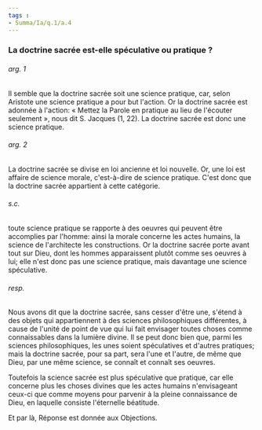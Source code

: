 ```yaml
---
tags : 
- Summa/Ia/q.1/a.4
---
```


### La doctrine sacrée est-elle spéculative ou pratique ?

###### arg. 1
Il semble que la doctrine sacrée soit une science pratique, car, selon Aristote une science pratique a pour but l'action. Or la doctrine sacrée est adonnée à l'action: « Mettez la Parole en pratique au lieu de l'écouter seulement », nous dit S. Jacques (1, 22). La doctrine sacrée est donc une science pratique. 

###### arg. 2
La doctrine sacrée se divise en loi ancienne et loi nouvelle. Or, une loi est affaire de science morale, c'est-à-dire de science pratique. C'est donc que la doctrine sacrée appartient à cette catégorie. 

###### s.c.
toute science pratique se rapporte à des oeuvres qui peuvent être accomplies par l'homme: ainsi la morale concerne les actes humains, la science de l'architecte les constructions. Or la doctrine sacrée porte avant tout sur Dieu, dont les hommes apparaissent plutôt comme ses oeuvres à lui; elle n'est donc pas une science pratique, mais davantage une science spéculative. 

###### resp.
Nous avons dit que la doctrine sacrée, sans cesser d'être une, s'étend à des objets qui appartiennent à des sciences philosophiques différentes, à cause de l'unité de point de vue qui lui fait envisager toutes choses comme connaissables dans la lumière divine. Il se peut donc bien que, parmi les sciences philosophiques, les unes soient spéculatives et d'autres pratiques; mais la doctrine sacrée, pour sa part, sera l'une et l'autre, de même que Dieu, par une même science, se connaît et connaît ses oeuvres. 

Toutefois la science sacrée est plus spéculative que pratique, car elle concerne plus les choses divines que les actes humains n'envisageant ceux-ci que comme moyens pour parvenir à la pleine connaissance de Dieu, en laquelle consiste l'éternelle béatitude. 

Et par là, Réponse est donnée aux Objections. 



